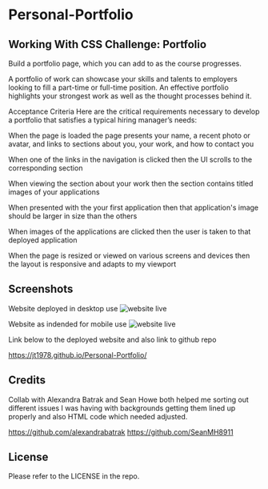 # Personal-Portfolio

## Working With CSS Challenge: Portfolio

Build a portfolio page, which you can add to as the course progresses.

A portfolio of work can showcase your skills and talents to employers looking to fill a part-time or full-time position. An effective portfolio highlights your strongest work as well as the thought processes behind it.

Acceptance Criteria
Here are the critical requirements necessary to develop a portfolio that satisfies a typical hiring manager’s needs:

When the page is loaded the page presents your name, a recent photo or avatar, and links to sections about you, your work, and how to contact you

When one of the links in the navigation is clicked then the UI scrolls to the corresponding section

When viewing the section about your work then the section contains titled images of your applications

When presented with the your first application then that application's image should be larger in size than the others

When images of the applications are clicked then the user is taken to that deployed application

When the page is resized or viewed on various screens and devices then the layout is responsive and adapts to my viewport

## Screenshots

Website deployed in desktop use
![website live](images\Website.png)

Website as indended for mobile use 
![website live](images\Mobile.png)

Link below to the deployed website and also link to github repo

https://jt1978.github.io/Personal-Portfolio/

## Credits

Collab with Alexandra Batrak and Sean Howe both helped me sorting out different issues I was having with backgrounds getting them lined up properly and also HTML code which needed adjusted.

https://github.com/alexandrabatrak
https://github.com/SeanMH8911

## License

Please refer to the LICENSE in the repo.